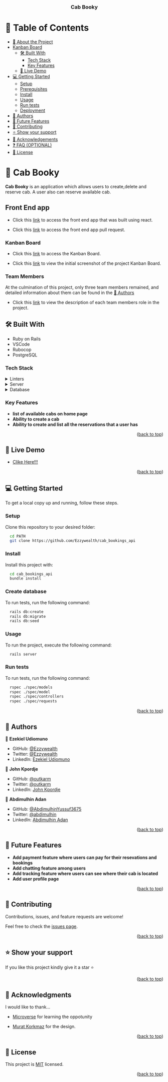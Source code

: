 <a name="readme-top"></a>

<div align="center" font-size="30px">
  <h3><b>Cab Booky</b></h3>
</div>

# 📗 Table of Contents

- [📖 About the Project](#about-project)
- [Kanban Board](#kanban-board)
  - [🛠 Built With](#built-with)
    - [Tech Stack](#tech-stack)
    - [Key Features](#key-features)
  - [🚀 Live Demo](#live-demo)
- [💻 Getting Started](#getting-started)
  - [Setup](#setup)
  - [Prerequisites](#prerequisites)
  - [Install](#install)
  - [Usage](#usage)
  - [Run tests](#run-tests)
  - [Deployment](#triangular_flag_on_post-deployment)
- [👥 Authors](#authors)
- [🔭 Future Features](#future-features)
- [🤝 Contributing](#contributing)
- [⭐️ Show your support](#support)
- [🙏 Acknowledgements](#acknowledgements)
- [❓ FAQ (OPTIONAL)](#faq)
- [📝 License](#license)

# 📖 Cab Booky

<a name="about-project"></a>

**Cab Booky** is an application which allows users to create,delete and reserve cab. A user also can reserve available cab.

## Front End app <a name="front-end-repo"></a>

- Click this [link](https://github.com/Ezzywealth/cab_bookings_frontend) to access the front end app that was built using react.

- Click this [link](https://github.com/Ezzywealth/cab_bookings_frontend/pull/21) to access the front end app pull request.

### Kanban Board

- Click this [link](https://github.com/users/Ezzywealth/projects/9) to access the Kanban Board.

- Click this [link](https://user-images.githubusercontent.com/108669691/244860298-7ac472f8-bc55-42ed-927b-2ab7decf4ca0.png) to view the initial screenshot of the project Kanban Board.

### Team Members

At the culmination of this project, only three team members remained, and detailed information about them can be found in the [👥 Authors](#authors)

- Click this [link](https://github.com/Ezzywealth/cab_bookings_frontend/issues/1) to view the description of each team members role in the project.

## 🛠 Built With <a name="built-with"></a>

- Ruby on Rails
- VSCode
- Rubocop
- PostgreSQL

### Tech Stack <a name="tech-stack"></a>

<details>
  <summary>Linters</summary>
  <ul>
  <li>Rubocop</li>
  </ul>
</details>

<details>
  <summary>Server</summary>
  <ul>
  <li>Ruby</li>
  </ul>
</details>

<details>
<summary>Database</summary>
  <ul>
  <li>PostgreSQL</li>
  </ul>
</details>

### Key Features <a name="key-features"></a>

- **list of available cabs on home page**
- **Ability to create a cab**
- **Ability to create and list all the reservations that a user has**

<p align="right">(<a href="#readme-top">back to top</a>)</p>

## 🚀 Live Demo <a name="live-demo"></a>

- [Clike Here!!!](https://carbooky.vercel.app/)

<p align="right">(<a href="#readme-top">back to top</a>)</p>

<!-- GETTING STARTED -->

## 💻 Getting Started <a name="getting-started"></a>

To get a local copy up and running, follow these steps.

### Setup

Clone this repository to your desired folder:

```sh
  cd PATH
  git clone https://github.com/Ezzywealth/cab_bookings_api
```

### Install

Install this project with:

```sh
  cd cab_bookings_api
  bundle install
```

### Create database

To run tests, run the following command:

```sh
  rails db:create
  rails db:migrate
  rails db:seed
```

### Usage

To run the project, execute the following command:

```sh
  rails server
```

### Run tests

To run tests, run the following command:

```sh
  rspec ./spec/models
  rspec ./spec/model
  rspec ./spec/controllers
  rspec ./spec/requests
```

<p align="right">(<a href="#readme-top">back to top</a>)</p>

## 👥 Authors <a name="authors"></a>

👤 **Ezekiel Udiomuno**

- GitHub: [@Ezzywealth](https://github.com/Ezzywealth)
- Twitter: [@Ezzywealth](https://twitter.com/EzzyWealth)
- LinkedIn: [Ezekiel Udiomuno](https://linkedin.com/in/ezekiel-udiomnuno)

👤 **John Kpordje**

- GitHub: [@outkarm](https://github.com/Outkarm)
- Twitter: [@outkarm](https://twitter.com/outkarm)
- LinkedIn: [John Kpordje](https://www.linkedin.com/in/john-kpordje-866749241/)

👤 **Abdimulhin Adan**

- GitHub: [@AbdimulhinYussuf3675](https://github.com/AbdimulhinYussuf3675)
- Twitter: [@abdimulhin](https://twitter.com/abdimulhin)
- LinkedIn: [Abdimulhin Adan](https://github.com/AbdimulhinYussuf3675)

<p align="right">(<a href="#readme-top">back to top</a>)</p>

## 🔭 Future Features <a name="future-features"></a>

- **Add payment feature where users can pay for their resevations and bookings**
- **Add chatting feature among users**
- **Add tracking feature where users can see where their cab is located**
- **Add user profile page**

<p align="right">(<a href="#readme-top">back to top</a>)</p>

## 🤝 Contributing <a name="contributing"></a>

Contributions, issues, and feature requests are welcome!

Feel free to check the [issues page](https://github.com/Ezzywealth/cab_bookings_frontend/issues).

<p align="right">(<a href="#readme-top">back to top</a>)</p>

## ⭐️ Show your support <a name="support"></a>

If you like this project kindly give it a star ⭐️

<p align="right">(<a href="#readme-top">back to top</a>)</p>

## 🙏 Acknowledgments <a name="acknowledgements"></a>

I would like to thank...

- [Microverse](https://www.microverse.org/) for learning the oppotunity

- [Murat Korkmaz](https://www.behance.net/gallery/26425031/Vespa-Responsive-Redesign) for the design.

<p align="right">(<a href="#readme-top">back to top</a>)</p>

## 📝 License <a name="license"></a>

This project is [MIT](./LICENSE.md) licensed.

<p align="right">(<a href="#readme-top">back to top</a>)</p>
